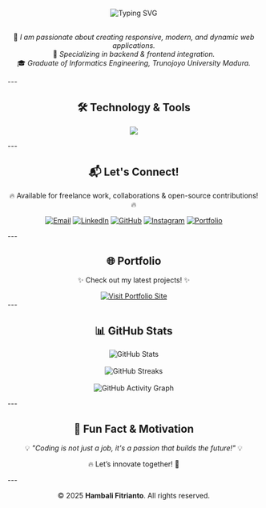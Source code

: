 <div align="center">
  <br>
  <img src="https://readme-typing-svg.herokuapp.com?font=Fira+Code&weight=500&size=24&pause=1000&color=00F7FF&center=true&vCenter=true&width=600&lines=Hello,+I+am+Hambali+Fitrianto+👋;Web+Programmer+|+Fullstack+Developer;Passionate+in+Coding+%26+Technology!;Welcome+to+My+GitHub+Profile!+🚀" alt="Typing SVG" />
  <br><br>
  <p align="center">
    🚀 <em>I am passionate about creating responsive, modern, and dynamic web applications.</em><br>
    💼 <em>Specializing in backend & frontend integration.</em><br>
    🎓 <em>Graduate of Informatics Engineering, Trunojoyo University Madura.</em>
  </p>
</div>
---
<div align="center">
  <h2>🛠️ Technology & Tools</h2>
  <p>
    <img src="https://skillicons.dev/icons?i=php,laravel,html,css,js,jquery,mysql,postgresql,git,github" />
  </p>
</div>
---
<div align="center">
  <h2>📬 Let's Connect!</h2>
  <p>🔥 Available for freelance work, collaborations & open-source contributions! 🔥</p>
  <p>
    <a href="mailto:hambali.fitrianto01@gmail.com"><img src="https://img.shields.io/badge/Email-D14836?style=for-the-badge&logo=gmail&logoColor=white" alt="Email" /></a>
    <a href="https://www.linkedin.com/in/hambali-fitrianto"><img src="https://img.shields.io/badge/LinkedIn-0077B5?style=for-the-badge&logo=linkedin&logoColor=white" alt="LinkedIn" /></a>
    <a href="https://github.com/Hambali-Fitrianto"><img src="https://img.shields.io/badge/GitHub-000000?style=for-the-badge&logo=github&logoColor=white" alt="GitHub" /></a>
    <a href="https://www.instagram.com/capt_msf/"><img src="https://img.shields.io/badge/Instagram-E4405F?style=for-the-badge&logo=instagram&logoColor=white" alt="Instagram" /></a>
    <a href="https://porto.hambalifitrianto.web.id/"><img src="https://img.shields.io/badge/Portfolio-24292E?style=for-the-badge&logo=internet-explorer&logoColor=white" alt="Portfolio" /></a>
  </p>
</div>
---
<div align="center">
  <h2>🌐 Portfolio</h2>
  <p>✨ Check out my latest projects! ✨</p>
  <a href="https://porto.hambalifitrianto.web.id/">
    <img src="https://img.shields.io/badge/Visit%20My%20Portfolio%20Website-24292E?style=for-the-badge&logo=internet-explorer&logoColor=white" alt="Visit Portfolio Site" />
  </a>
</div>
---
<div align="center">
  <h2>📊 GitHub Stats</h2>
  <p>
    <img src="https://github-readme-stats.vercel.app/api?username=Hambali-Fitrianto&show_icons=true&theme=radical" alt="GitHub Stats" />
    <br><br>
    <img src="https://github-readme-streak-stats.herokuapp.com/?user=Hambali-Fitrianto&theme=radical" alt="GitHub Streaks" />
    <br><br>
    <img src="https://github-readme-activity-graph.vercel.app/graph?username=Hambali-Fitrianto&theme=radical" alt="GitHub Activity Graph" />
  </p>
</div>
---
<div align="center">
  <h2>🚀 Fun Fact & Motivation</h2>
  <p>💡 <em>"Coding is not just a job, it's a passion that builds the future!"</em> 💡</p>
  <p>🔥 Let’s innovate together! 🚀</p>
</div>
---
<div align="center">
  <p>© 2025 <strong>Hambali Fitrianto</strong>. All rights reserved.</p>
</div>
